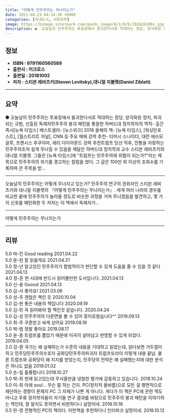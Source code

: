 ```yaml
---
title: "어떻게 민주주의는 무너지는가"
date: 2021-04-23 04:14:30 +0900
categories: [국내도서, 사회과학]
image: https://bimage.interpark.com/goods_image/6/1/0/6/292626106s.jpg
description: ●  오늘날의 민주주의는 투표장에서 붕괴한다서로 적대하는 정당, 양극화된 정치, 파괴되는 규범, 선출된 독재자민주주의 붕괴 패턴을 통찰한 하버드대 정치학자의 역작- 출간 즉시[뉴욕 타임스] 베스트셀러- [뉴스위크] 2018 올해의 책- [뉴욕 타임스], [워싱턴포스트], [월스트리트 저널], CNN 등 
---
```


## **정보**

- **ISBN : 9791160560589**
- **출판사 : 어크로스**
- **출판일 : 20181002**
- **저자 : 스티븐 레비츠키(Steven Levitsky),대니얼 지블랫(Daniel Ziblatt)**

------



## **요약**

●  오늘날의 민주주의는 투표장에서 붕괴한다서로 적대하는 정당, 양극화된 정치, 파괴되는 규범, 선출된 독재자민주주의 붕괴 패턴을 통찰한 하버드대 정치학자의 역작- 출간 즉시[뉴욕 타임스] 베스트셀러- [뉴스위크] 2018 올해의 책- [뉴욕 타임스], [워싱턴포스트], [월스트리트 저널], CNN 등 주요 매체 강력 추천- 티머시 스나이더, 대런 애쓰모글루, 프랜시스 후쿠야마, 래리 다이아몬드 강력 추천트럼프 당선 직후, 전통을 자랑하는 민주주의조차 쉽게 무너질 수 있음을 깨달은 하버드대 정치학과 교수 스티븐 레비츠키와 대니얼 지블랫. 그들은 [뉴욕 타임스]에 "트럼프는 민주주의에 위협이 되는가?"라는 제목으로 민주주의의 위기를 경고하는 칼럼을 썼다. 그 글은 100만 회 이상의 조회수를 기록하며 큰 주목을 받...

------

오늘날의 민주주의는 어떻게 무너지고 있는가?
민주주의 연구의 권위자인 스티븐 레비츠키와 대니얼 지블랫의 『어떻게 민주주의는 무너지는가』. 세계 여러 나라의 경우를 비교한 끝에 민주주의가 놀라울 정도로 비슷한 과정을 거쳐 무너졌음을 발견하고, 몇 가지 신호를 패턴화한 두 저자는 이 책에서 독재자가... 

------


어떻게 민주주의는 무너지는가 

------


## **리뷰** 

5.0 마-진 Good reading  2021.04.22 <br/>5.0 윤-헌 잘 읽을게요 2021.04.21 <br/>5.0 정-년 알고있던 민주주의가 합법적이가 판단할 수 있게 도움을 줄 수 있을 것 같다 2021.04.13 <br/>4.0 정-훈 현 시대에 반드시 읽어볼만한 도서입니다. 2021.04.13 <br/>5.0 신-용 Goood 2021.04.13 <br/>5.0 김-서 좋아요! 2021.03.06 <br/>5.0 성-주 괜찮은 책인 듯 2020.10.04 <br/>5.0 김-현 좋은 내용의 책입니다 2020.09.19 <br/>5.0 김-민 꼭 읽어봐야 할 책인것 같습니다. 2020.04.24 <br/>5.0 김-성 민주주의의 다른면을 볼 수 있어 흥미로웠습니다^^ 2019.09.13 <br/>5.0 최-주 쿠폰받고 싸게 샀어요 2019.08.19 <br/>5.0 박-범 정말 좋아요 2019.08.17 <br/>5.0 윤-종 트럼프를 뽑았기 때문에 미국이 살아남고 번영할 수 있게 되었다. 2019.04.05 <br/>2.0 강-환 국가는 왜 실패하는가 수준의 내용을 기대하고 읽었는데, 읽다보면 거두절미하고 민주당민주주의수호자 공화당민주주의파괴자 트럼프또라이 이렇게 내용 끝남. 물론 트럼프와 공화당이 왜 지지를 받았는지, 민주당의 전략은 왜 실패했는지에 대한 분석은 하나도 없음 2019.01.02 <br/>5.0 손-일 훌륭합니다 2018.10.27 <br/>5.0 박-희 현재 읽고있는데 무서울만큼 냉철한 평가에 감동하고 있습니다. 2018.10.24 <br/>5.0 이-희 아래 soul... 무슨 말 하는 건지. PC(정치적 올바름)으로 모든 걸 평면적으로 재단하는 경향이 문제지 PC 그 자체가 나쁜 게 아니다. 게다가 이 책은 PC에 관한 책도 아니고 주류 정치학자들이 자기들 연구 결과를 바탕으로 민주주의 붕괴 패턴을 이야기하는 책인데, 잘 알지도 못하면서 비판하다니 실망이네. 2018.10.16 <br/>0.5 민-영 전형적인 PC의 책이다. 이런책을 추천하다니 인터파크 실망이네. 2018.10.12 <br/>